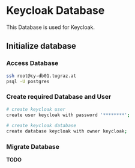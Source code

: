 # Keycloak Database

This Database is used for Keycloak.

## Initialize database

### Access Database

```bash
ssh root@cy-db01.tugraz.at
psql -U postgres
```

### Create required Database and User

```bash
# create keycloak user
create user keycloak with password '********';

# create keycloak database
create database keycloak with owner keycloak;
```

### Migrate Database

**TODO**